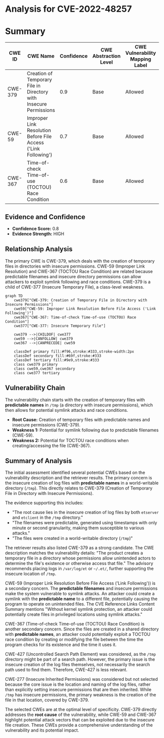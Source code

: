 # Analysis for CVE-2022-48257

# Summary
| CWE ID | CWE Name | Confidence | CWE Abstraction Level | CWE Vulnerability Mapping Label | CWE-Vulnerability Mapping Notes |
|---|---|---|---|---|---|
| CWE-379 | Creation of Temporary File in Directory with Insecure Permissions | 0.9 | Base | Allowed | Primary CWE |
| CWE-59 | Improper Link Resolution Before File Access ('Link Following') | 0.7 | Base | Allowed | Secondary Candidate |
| CWE-367 | Time-of-check Time-of-use (TOCTOU) Race Condition | 0.6 | Base | Allowed | Secondary Candidate |

## Evidence and Confidence

*   **Confidence Score:** 0.8
*   **Evidence Strength:** HIGH

## Relationship Analysis
The primary CWE is CWE-379, which deals with the creation of temporary files in directories with insecure permissions. CWE-59 (Improper Link Resolution) and CWE-367 (TOCTOU Race Condition) are related because predictable filenames and insecure directory permissions can allow attackers to exploit symlink following and race conditions. CWE-379 is a child of CWE-377 (Insecure Temporary File), a class-level weakness.

```mermaid
graph TD
    cwe379["CWE-379: Creation of Temporary File in Directory with Insecure Permissions"]
    cwe59["CWE-59: Improper Link Resolution Before File Access ('Link Following')"]
    cwe367["CWE-367: Time-of-check Time-of-use (TOCTOU) Race Condition"]
    cwe377["CWE-377: Insecure Temporary File"]
    
    cwe379 -->|CHILDOF| cwe377
    cwe59 -->|CANFOLLOW| cwe379
    cwe367 -->|CANPRECEDE| cwe59
    
    classDef primary fill:#f96,stroke:#333,stroke-width:2px
    classDef secondary fill:#69f,stroke:#333
    classDef tertiary fill:#9e9,stroke:#333
    class cwe379 primary
    class cwe59,cwe367 secondary
    class cwe377 tertiary
```

## Vulnerability Chain
The vulnerability chain starts with the creation of temporary files with **predictable names** in `/tmp` (a directory with insecure permissions), which then allows for potential symlink attacks and race conditions.
  - **Root Cause:** Creation of temporary files with predictable names and insecure permissions (CWE-379).
  - **Weakness 1:** Potential for symlink following due to predictable filenames (CWE-59).
  - **Weakness 2:** Potential for TOCTOU race conditions when creating/accessing the file (CWE-367).

## Summary of Analysis
The initial assessment identified several potential CWEs based on the vulnerability description and the retriever results. The primary concern is the insecure creation of log files with **predictable names** in a world-writable directory (`/tmp`). This directly relates to CWE-379 (Creation of Temporary File in Directory with Insecure Permissions).

The evidence supporting this includes:
-   "The root cause lies in the insecure creation of log files by both `etserver` and `etclient` in the `/tmp` directory."
-   "The filenames were predictable, generated using timestamps with only minute or second granularity, making them susceptible to various attacks."
-   "The files were created in a world-writable directory (`/tmp`)"

The retriever results also listed CWE-379 as a strong candidate. The CWE description matches the vulnerability details: "The product creates a temporary file in a directory whose permissions allow unintended actors to determine the file's existence or otherwise access that file." The advisory recommends placing logs in `/var/log/et` or `~/.et/`, further supporting the insecure location of `/tmp`.

CWE-59 (Improper Link Resolution Before File Access ('Link Following')) is a secondary concern. The **predictable filenames** and insecure permissions make the system vulnerable to symlink attacks. An attacker could create a symlink with the **predictable name** to a different file, potentially causing the program to operate on unintended files. The CVE Reference Links Content Summary mentions "Without kernel symlink protection, an attacker could potentially create files in privileged locations using symlink attacks."

CWE-367 (Time-of-check Time-of-use (TOCTOU) Race Condition) is another secondary concern. Since the files are created in a shared directory with **predictable names**, an attacker could potentially exploit a TOCTOU race condition by creating or modifying the file between the time the program checks for its existence and the time it uses it.

CWE-427 (Uncontrolled Search Path Element) was considered, as the `/tmp` directory might be part of a search path. However, the primary issue is the insecure creation of the log files themselves, not necessarily the search path used to find them. Therefore, CWE-427 is less relevant.

CWE-277 (Insecure Inherited Permissions) was considered but not selected because the core issue is the location and naming of the log files, rather than explicitly setting insecure permissions that are then inherited. While `/tmp` has insecure permissions, the primary weakness is the creation of the file in that location, covered by CWE-379.

The selected CWEs are at the optimal level of specificity. CWE-379 directly addresses the **root cause** of the vulnerability, while CWE-59 and CWE-367 highlight potential attack vectors that can be exploited due to the insecure file creation. These CWEs provide a comprehensive understanding of the vulnerability and its potential impact.